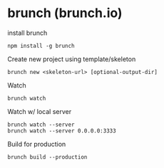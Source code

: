 # brunch (brunch.io)

install brunch

    npm install -g brunch

Create new project using template/skeleton


    brunch new <skeleton-url> [optional-output-dir]


Watch

    brunch watch

Watch w/ local server

    brunch watch --server
    brunch watch --server 0.0.0.0:3333

Build for production

    brunch build --production
